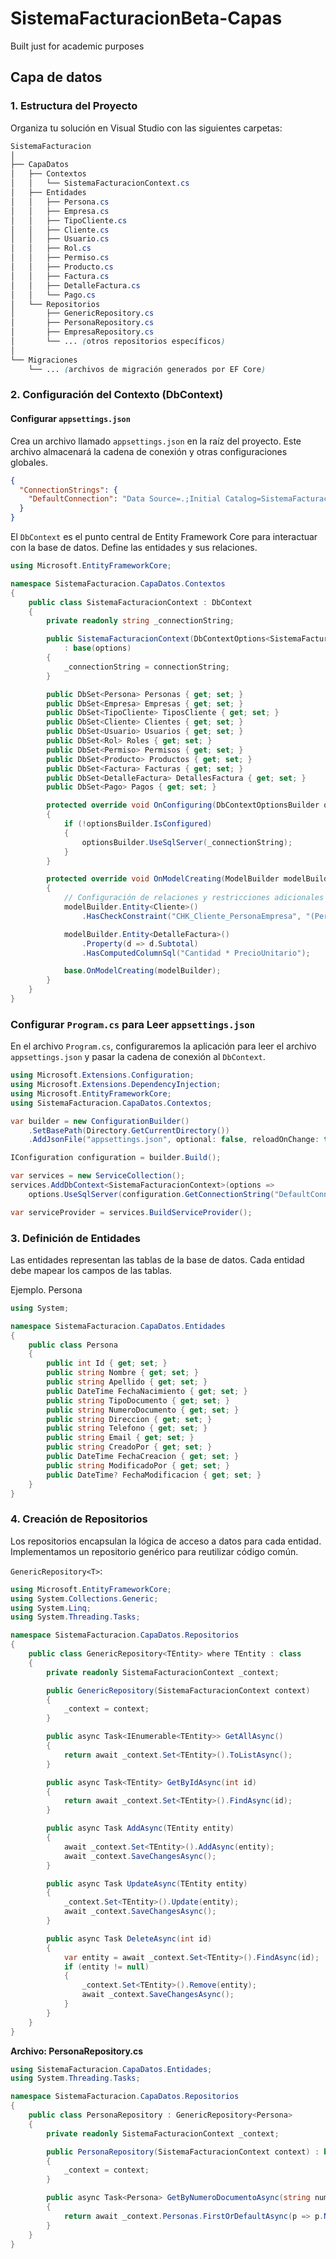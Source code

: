 # SistemaFacturacionBeta-Capas
Built just for academic purposes

## Capa de datos

### **1. Estructura del Proyecto**

Organiza tu solución en Visual Studio con las siguientes carpetas:

```css
SistemaFacturacion
│
├── CapaDatos
│   ├── Contextos
│   │   └── SistemaFacturacionContext.cs
│   ├── Entidades
│   │   ├── Persona.cs
│   │   ├── Empresa.cs
│   │   ├── TipoCliente.cs
│   │   ├── Cliente.cs
│   │   ├── Usuario.cs
│   │   ├── Rol.cs
│   │   ├── Permiso.cs
│   │   ├── Producto.cs
│   │   ├── Factura.cs
│   │   ├── DetalleFactura.cs
│   │   └── Pago.cs
│   └── Repositorios
│       ├── GenericRepository.cs
│       ├── PersonaRepository.cs
│       ├── EmpresaRepository.cs
│       └── ... (otros repositorios específicos)
│
└── Migraciones
    └── ... (archivos de migración generados por EF Core)
  ```

### **2. Configuración del Contexto (DbContext)**

#### **Configurar `appsettings.json`**

Crea un archivo llamado `appsettings.json` en la raíz del proyecto. Este archivo almacenará la cadena de conexión y otras configuraciones globales.

```json
{
  "ConnectionStrings": {
    "DefaultConnection": "Data Source=.;Initial Catalog=SistemaFacturacionDB;Integrated Security=true;Encrypt=True;TrustServerCertificate=true;"
  }
}
```

El `DbContext` es el punto central de Entity Framework Core para interactuar con la base de datos. Define las entidades y sus relaciones.

```cs
using Microsoft.EntityFrameworkCore;

namespace SistemaFacturacion.CapaDatos.Contextos
{
    public class SistemaFacturacionContext : DbContext
    {
        private readonly string _connectionString;

        public SistemaFacturacionContext(DbContextOptions<SistemaFacturacionContext> options, string connectionString)
            : base(options)
        {
            _connectionString = connectionString;
        }

        public DbSet<Persona> Personas { get; set; }
        public DbSet<Empresa> Empresas { get; set; }
        public DbSet<TipoCliente> TiposCliente { get; set; }
        public DbSet<Cliente> Clientes { get; set; }
        public DbSet<Usuario> Usuarios { get; set; }
        public DbSet<Rol> Roles { get; set; }
        public DbSet<Permiso> Permisos { get; set; }
        public DbSet<Producto> Productos { get; set; }
        public DbSet<Factura> Facturas { get; set; }
        public DbSet<DetalleFactura> DetallesFactura { get; set; }
        public DbSet<Pago> Pagos { get; set; }

        protected override void OnConfiguring(DbContextOptionsBuilder optionsBuilder)
        {
            if (!optionsBuilder.IsConfigured)
            {
                optionsBuilder.UseSqlServer(_connectionString);
            }
        }

        protected override void OnModelCreating(ModelBuilder modelBuilder)
        {
            // Configuración de relaciones y restricciones adicionales
            modelBuilder.Entity<Cliente>()
                .HasCheckConstraint("CHK_Cliente_PersonaEmpresa", "(PersonaId IS NOT NULL AND EmpresaId IS NULL) OR (PersonaId IS NULL AND EmpresaId IS NOT NULL)");

            modelBuilder.Entity<DetalleFactura>()
                .Property(d => d.Subtotal)
                .HasComputedColumnSql("Cantidad * PrecioUnitario");

            base.OnModelCreating(modelBuilder);
        }
    }
}
```

### **Configurar `Program.cs` para Leer `appsettings.json`**

En el archivo `Program.cs`, configuraremos la aplicación para leer el archivo `appsettings.json` y pasar la cadena de conexión al `DbContext`.

```cs
using Microsoft.Extensions.Configuration;
using Microsoft.Extensions.DependencyInjection;
using Microsoft.EntityFrameworkCore;
using SistemaFacturacion.CapaDatos.Contextos;

var builder = new ConfigurationBuilder()
    .SetBasePath(Directory.GetCurrentDirectory())
    .AddJsonFile("appsettings.json", optional: false, reloadOnChange: true);

IConfiguration configuration = builder.Build();

var services = new ServiceCollection();
services.AddDbContext<SistemaFacturacionContext>(options =>
    options.UseSqlServer(configuration.GetConnectionString("DefaultConnection")));

var serviceProvider = services.BuildServiceProvider();
```

### **3. Definición de Entidades**

Las entidades representan las tablas de la base de datos. Cada entidad debe mapear los campos de las tablas.

Ejemplo. Persona

```cs
using System;

namespace SistemaFacturacion.CapaDatos.Entidades
{
    public class Persona
    {
        public int Id { get; set; }
        public string Nombre { get; set; }
        public string Apellido { get; set; }
        public DateTime FechaNacimiento { get; set; }
        public string TipoDocumento { get; set; }
        public string NumeroDocumento { get; set; }
        public string Direccion { get; set; }
        public string Telefono { get; set; }
        public string Email { get; set; }
        public string CreadoPor { get; set; }
        public DateTime FechaCreacion { get; set; }
        public string ModificadoPor { get; set; }
        public DateTime? FechaModificacion { get; set; }
    }
}
```

### **4. Creación de Repositorios**

Los repositorios encapsulan la lógica de acceso a datos para cada entidad. Implementamos un repositorio genérico para reutilizar código común.

`GenericRepository<T>`:
```cs
using Microsoft.EntityFrameworkCore;
using System.Collections.Generic;
using System.Linq;
using System.Threading.Tasks;

namespace SistemaFacturacion.CapaDatos.Repositorios
{
    public class GenericRepository<TEntity> where TEntity : class
    {
        private readonly SistemaFacturacionContext _context;

        public GenericRepository(SistemaFacturacionContext context)
        {
            _context = context;
        }

        public async Task<IEnumerable<TEntity>> GetAllAsync()
        {
            return await _context.Set<TEntity>().ToListAsync();
        }

        public async Task<TEntity> GetByIdAsync(int id)
        {
            return await _context.Set<TEntity>().FindAsync(id);
        }

        public async Task AddAsync(TEntity entity)
        {
            await _context.Set<TEntity>().AddAsync(entity);
            await _context.SaveChangesAsync();
        }

        public async Task UpdateAsync(TEntity entity)
        {
            _context.Set<TEntity>().Update(entity);
            await _context.SaveChangesAsync();
        }

        public async Task DeleteAsync(int id)
        {
            var entity = await _context.Set<TEntity>().FindAsync(id);
            if (entity != null)
            {
                _context.Set<TEntity>().Remove(entity);
                await _context.SaveChangesAsync();
            }
        }
    }
}
```

**Archivo: PersonaRepository.cs**  
```cs
using SistemaFacturacion.CapaDatos.Entidades;
using System.Threading.Tasks;

namespace SistemaFacturacion.CapaDatos.Repositorios
{
    public class PersonaRepository : GenericRepository<Persona>
    {
        private readonly SistemaFacturacionContext _context;

        public PersonaRepository(SistemaFacturacionContext context) : base(context)
        {
            _context = context;
        }

        public async Task<Persona> GetByNumeroDocumentoAsync(string numeroDocumento)
        {
            return await _context.Personas.FirstOrDefaultAsync(p => p.NumeroDocumento == numeroDocumento);
        }
    }
}
```
